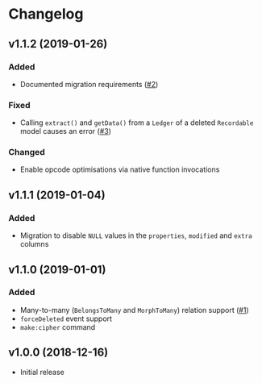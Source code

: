 # Changelog

## v1.1.2 (2019-01-26)
### Added
- Documented migration requirements ([#2](https://gitlab.com/altek/accountant/issues/2))

### Fixed
- Calling `extract()` and `getData()` from a `Ledger` of a deleted `Recordable` model causes an error ([#3](https://gitlab.com/altek/accountant/issues/3))

### Changed
- Enable opcode optimisations via native function invocations

## v1.1.1 (2019-01-04)
### Added
- Migration to disable `NULL` values in the `properties`, `modified` and `extra` columns

## v1.1.0 (2019-01-01)
### Added
- Many-to-many (`BelongsToMany` and `MorphToMany`) relation support ([#1](https://gitlab.com/altek/accountant/merge_requests/1))
- `forceDeleted` event support
- `make:cipher` command

## v1.0.0 (2018-12-16)

- Initial release
